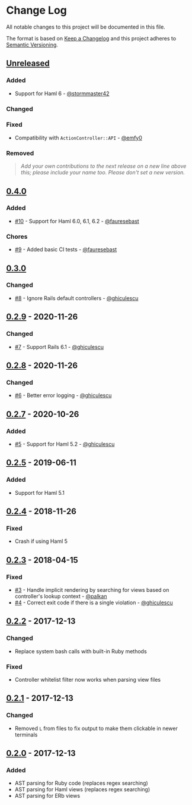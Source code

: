 # Change Log
All notable changes to this project will be documented in this file.

The format is based on [Keep a Changelog](http://keepachangelog.com/)
and this project adheres to [Semantic Versioning](http://semver.org/).

## [Unreleased]
### Added

- Support for Haml 6 - [@stormmaster42](https://github.com/stormmaster42)

### Changed

### Fixed

- Compatibility with `ActionController::API` - [@emfy0](https://github.com/emfy0)

### Removed

> _Add your own contributions to the next release on a new line above this; please include your name too._
> _Please don't set a new version._

## [0.4.0]
### Added
- [#10](https://github.com/daveallie/rails-route-checker/pull/10) - Support for Haml 6.0, 6.1, 6.2 - [@fauresebast](https://github.com/fauresebast)

### Chores
- [#9](https://github.com/daveallie/rails-route-checker/pull/9) - Added basic CI tests - [@fauresebast](https://github.com/fauresebast)

## [0.3.0]
### Changed
- [#8](https://github.com/daveallie/rails-route-checker/pull/8) - Ignore Rails default controllers - [@ghiculescu](https://github.com/ghiculescu)

## [0.2.9] - 2020-11-26
### Changed
- [#7](https://github.com/daveallie/rails-route-checker/pull/7) - Support Rails 6.1 - [@ghiculescu](https://github.com/ghiculescu)

## [0.2.8] - 2020-11-26
### Changed
- [#6](https://github.com/daveallie/rails-route-checker/pull/6) - Better error logging - [@ghiculescu](https://github.com/ghiculescu)

## [0.2.7] - 2020-10-26
### Added
- [#5](https://github.com/daveallie/rails-route-checker/pull/5) - Support for Haml 5.2 - [@ghiculescu](https://github.com/ghiculescu)

## [0.2.5] - 2019-06-11
### Added
- Support for Haml 5.1

## [0.2.4] - 2018-11-26
### Fixed
- Crash if using Haml 5

## [0.2.3] - 2018-04-15
### Fixed
- [#3](https://github.com/daveallie/rails-route-checker/pull/3) - Handle implicit rendering by searching for views based on controller's lookup context - [@palkan](https://github.com/palkan)
- [#4](https://github.com/daveallie/rails-route-checker/pull/4) - Correct exit code if there is a single violation - [@ghiculescu](https://github.com/ghiculescu)

## [0.2.2] - 2017-12-13
### Changed
- Replace system bash calls with built-in Ruby methods

### Fixed
- Controller whitelist filter now works when parsing view files

## [0.2.1] - 2017-12-13
### Changed
- Removed `L` from files to fix output to make them clickable in newer terminals

## [0.2.0] - 2017-12-13
### Added
- AST parsing for Ruby code (replaces regex searching)
- AST parsing for Haml views (replaces regex searching)
- AST parsing for ERb views

[Unreleased]: https://github.com/daveallie/rails-route-checker/compare/0.4.0...HEAD
[0.4.0]: https://github.com/daveallie/rails-route-checker/compare/0.3.0...0.4.0
[0.3.0]: https://github.com/daveallie/rails-route-checker/compare/0.2.9...0.3.0
[0.2.9]: https://github.com/daveallie/rails-route-checker/compare/0.2.8...0.2.9
[0.2.8]: https://github.com/daveallie/rails-route-checker/compare/0.2.7...0.2.8
[0.2.7]: https://github.com/daveallie/rails-route-checker/compare/0.2.5...0.2.7
[0.2.5]: https://github.com/daveallie/rails-route-checker/compare/0.2.4...0.2.5
[0.2.4]: https://github.com/daveallie/rails-route-checker/compare/0.2.3...0.2.4
[0.2.3]: https://github.com/daveallie/rails-route-checker/compare/0.2.2...0.2.3
[0.2.2]: https://github.com/daveallie/rails-route-checker/compare/0.2.1...0.2.2
[0.2.1]: https://github.com/daveallie/rails-route-checker/compare/0.2.0...0.2.1
[0.2.0]: https://github.com/daveallie/rails-route-checker/compare/0.1.1...0.2.0
